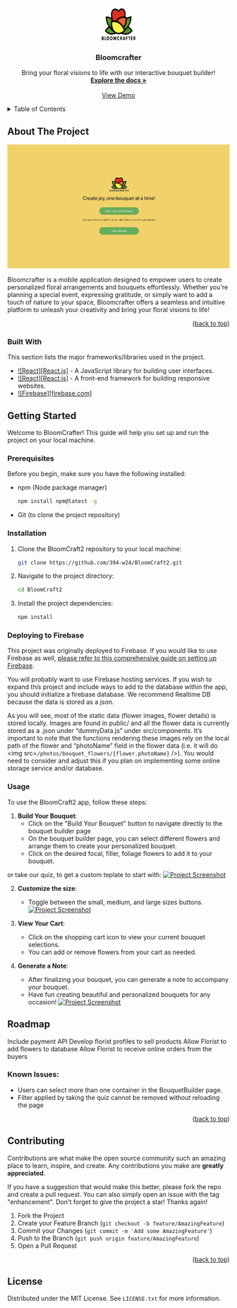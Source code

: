 <!-- Improved compatibility of back to top link: See: https://github.com/othneildrew/Best-README-Template/pull/73 -->
<a name="readme-top"></a>
<!--
*** Thanks for checking out the Best-README-Template. If you have a suggestion
*** that would make this better, please fork the repo and create a pull request
*** or simply open an issue with the tag "enhancement".
*** Don't forget to give the project a star!
*** Thanks again! Now go create something AMAZING! :D
-->



<!-- PROJECT SHIELDS -->
<!--
*** I'm using markdown "reference style" links for readability.
*** Reference links are enclosed in brackets [ ] instead of parentheses ( ).
*** See the bottom of this document for the declaration of the reference variables
*** for contributors-url, forks-url, etc. This is an optional, concise syntax you may use.
*** https://www.markdownguide.org/basic-syntax/#reference-style-links



<!-- PROJECT LOGO -->
<br />
<div align="center">
    <a href="https://github.com/394-w24/BloomCraft2/blob/main/public/icons/logo.png">
    <img src="public/icons/logo.png" alt="Logo" width="80" height="80">
  </a>
  <h3 align="center">Bloomcrafter</h3>

  <p align="center">
    Bring your floral visions to life with our interactive bouquet builder!
    <br />
    <a href="https://github.com/394-w24/BloomCraft2"><strong>Explore the docs »</strong></a>
    <br />
    <br />
    <a href="https://github.com/394-w24/BloomCraft2">View Demo</a>
    </p>
</div>



<!-- TABLE OF CONTENTS -->
<details>
  <summary>Table of Contents</summary>
  <ol>
    <li>
      <a href="#about-the-project">About The Project</a>
      <ul>
        <li><a href="#built-with">Built With</a></li>
      </ul>
    </li>
    <li>
      <a href="#getting-started">Getting Started</a>
      <ul>
        <li><a href="#prerequisites">Prerequisites</a></li>
        <li><a href="#installation">Installation</a></li>
      </ul>
    </li>
    <li><a href="#roadmap">Roadmap</a></li>
    <li><a href="#contributing">Contributing</a></li>
    <li><a href="#license">License</a></li>
    <li><a href="#contact">Contact</a></li>
    <li><a href="#acknowledgments">Acknowledgments</a></li>
  </ol>
</details>



<!-- ABOUT THE PROJECT -->
## About The Project

[![Project Screenshot](screenshot.png)](https://github.com/394-w24/BloomCraft2/blob/main/screenshot.png)

Bloomcrafter is a mobile application designed to empower users to create personalized floral arrangements and bouquets effortlessly. Whether you're planning a special event, expressing gratitude, or simply want to add a touch of nature to your space, Bloomcrafter offers a seamless and intuitive platform to unleash your creativity and bring your floral visions to life!

<p align="right">(<a href="#readme-top">back to top</a>)</p>


### Built With
This section lists the major frameworks/libraries used in the project.

* [![React][React.js]](https://reactjs.org/) - A JavaScript library for building user interfaces.
* [![React][React.js]](https://getbootstrap.com/) - A front-end framework for building responsive websites.
* [![Firebase][firebase.com]](https://firebase.google.com)


<!-- GETTING STARTED -->
## Getting Started

Welcome to BloomCrafter! This guide will help you set up and run the project on your local machine.

### Prerequisites

Before you begin, make sure you have the following installed:

- npm (Node package manager)
  ```sh
  npm install npm@latest -g
  ```
- Git (to clone the project repository)

### Installation

1. Clone the BloomCraft2 repository to your local machine:
   ```sh
   git clone https://github.com/394-w24/BloomCraft2.git

2. Navigate to the project directory:
   ```sh
   cd BloomCraft2
3. Install the project dependencies:
   ```sh
   npm install
   
### Deploying to Firebase
This project was originally deployed to Firebase. If you would like to use Firebase as well, [please refer to this comprehensive guide on setting up Firebase](https://courses.cs.northwestern.edu/394/guides/firebase-notes.php).

You will probably want to use Firebase hosting services. If you wish to expand this project and include ways to add to the database within the app, you should initialize a firebase database. We recommend Realtime DB because the data is stored as a json.

As you will see, most of the static data (flower images, flower details) is stored locally. Images are found in public/ and all the flower data is currently stored as a .json under “dummyData.js” under src/components. It’s important to note that the functions rendering these images rely on the local path of the flower and “photoName” field in the flower data (i.e. it will do <img src=`/photos/bouquet_flowers/{flower.photoName}` />). You would need to consider and adjust this if you plan on implementing some online storage service and/or database.

<!-- USAGE -->
### Usage

To use the BloomCraft2 app, follow these steps:

1. **Build Your Bouquet**:
   - Click on the "Build Your Bouquet" button to navigate directly to the bouquet builder page
   - On the bouquet builder page, you can select different flowers and arrange them to create your personalized bouquet.
   -  Click on the desired focal, filler, foliage flowers to add it to your bouquet.

or take our quiz, to get a custom teplate to start with:
[![Project Screenshot](public/icons/quiz.png)](https://github.com/394-w24/BloomCraft2/blob/main/public/icons/quiz.png)

2. **Customize the size**:
   - Toggle between the small, medium, and large sizes buttons.
[![Project Screenshot](public/icons/size.png)](https://github.com/394-w24/BloomCraft2/blob/main/public/icons/size.png)

3. **View Your Cart**:
   - Click on the shopping cart icon to view your current bouquet selections.
   - You can add or remove flowers from your cart as needed.  

4. **Generate a Note**:
   - After finalizing your bouquet, you can generate a note to accompany your bouquet.
   - Have fun creating beautiful and personalized bouquets for any occasion!
   [![Project Screenshot](public/icons/note.png)](https://github.com/394-w24/BloomCraft2/blob/main/public/icons/note.png)

<!-- ROADMAP -->
## Roadmap
Include payment API 
Develop florist profiles to sell products
Allow Florist to add flowers to database
Allow Florist to receive online orders from the buyers

### Known Issues:

- Users can select more than one container in the BouquetBuilder page.
- Filter applied by taking the quiz cannot be removed without reloading the page

<p align="right">(<a href="#readme-top">back to top</a>)</p>


<!-- CONTRIBUTING -->
## Contributing

Contributions are what make the open source community such an amazing place to learn, inspire, and create. Any contributions you make are **greatly appreciated**.

If you have a suggestion that would make this better, please fork the repo and create a pull request. You can also simply open an issue with the tag "enhancement".
Don't forget to give the project a star! Thanks again!

1. Fork the Project
2. Create your Feature Branch (`git checkout -b feature/AmazingFeature`)
3. Commit your Changes (`git commit -m 'Add some AmazingFeature'`)
4. Push to the Branch (`git push origin feature/AmazingFeature`)
5. Open a Pull Request

<p align="right">(<a href="#readme-top">back to top</a>)</p>


<!-- LICENSE -->
## License

Distributed under the MIT License. See `LICENSE.txt` for more information.
